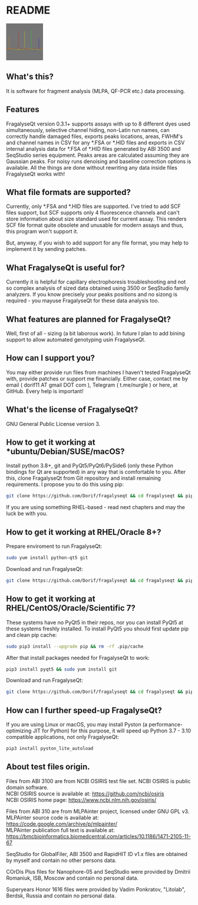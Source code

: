 # README

<img src="FragalyseQt.png" width="100" height="100">

## What's this?

It is software for fragment analysis (MLPA, QF-PCR etc.) data processing.

## Features

FragalyseQt version 0.3.1+ supports assays with up to 8 different dyes used simultaneously,
selective channel hiding, non-Latin run names, can correctly handle damaged files, exports
peaks locations, areas, FWHM's and channel names in CSV for any *.FSA or *.HID files and
exports in CSV internal analysis data for *.FSA of *.HID files generated by ABI 3500 and 
SeqStudio series equipment. Peaks areas are calculated assuming they are Gaussian peaks. For 
noisy runs denoising and baseline correction options is available. All the things are done 
without rewriting any data inside files FragalyseQt works with!

## What file formats are supported?

Currently, only *.FSA and *.HID files are supported. I've tried to add SCF files support, but
SCF supports only 4 fluorescence channels and can't store information about size standard used
for current assay. This renders SCF file format quite obsolete and unusable for modern
assays and thus, this program won't support it.

But, anyway, if you wish to add support for any file format, you may help to implement it
by sending patches.

## What FragalyseQt is useful for?

Currently it is helpful for capillary electrophoresis troubleshooting and not so complex analysis
of sized data obtained using 3500 or SeqStudio family analyzers. If you know precisely your peaks
positions and no sizong is required - you mayuse FragalyseQt for these data analysis too.

## What features are planned for FragalyseQt?

Well, first of all - sizing (a bit laborous work). In future I plan to add bining support to allow
automated genotyping usin FragalyseQt.

## How can I support you?

You may either provide run files from machines I haven't tested FragalyseQt with, provide patches
or support me financially. Either case, contact me by email ( dorif11 AT gmail DOT com ), Telegram
( t.me/nurgle ) or here, at GitHub. Every help is important!

## What's the license of FragalyseQt?

GNU General Public License version 3.

## How to get it working at *ubuntu/Debian/SUSE/macOS?

Install python 3.8+, git and PyQt5/PyQt6/PySide6 (only these Python bindings for Qt are supported)
in any way that is comfortable to you. After this, clone FragalyseQt from Git repository and install
remaining requirements. I propose you to do this using pip:

```bash
git clone https://github.com/Dorif/fragalyseqt && cd fragalyseqt && pip install -r requirements.txt && python3 main.py
```

If you are using something RHEL-based - read next chapters and may the luck be with you.

## How to get it working at RHEL/Oracle 8+?

Prepare enviroment to run FragalyseQt:

```bash
sudo yum install python-qt5 git
```

Download and run FragalyseQt:

```bash
git clone https://github.com/Dorif/fragalyseqt && cd fragalyseqt && pip install -r requirements.txt && python3 main.py
```

## How to get it working at RHEL/CentOS/Oracle/Scientific 7?

These systems have no PyQt5 in their repos, nor you can install PyQt5 at these systems freshly
installed. To install PyQt5 you should first update pip and clean pip cache:

```bash
sudo pip3 install --upgrade pip && rm -rf .pip/cache
```

After that install packages needed for FragalyseQt to work:

```bash
pip3 install pyqt5 && sudo yum install git
```

Download and run FragalyseQt:

```bash
git clone https://github.com/Dorif/fragalyseqt && cd fragalyseqt && pip install -r requirements.txt && python3 main.py
```

## How can I further speed-up FragalyseQt?

If you are using Linux or macOS, you may install Pyston (a performance-optimizing JIT for Python)
for this purpose, it will speed up Python 3.7 - 3.10 compatible applications, not only FragalyseQt:

```bash
pip3 install pyston_lite_autoload
```

## About test files origin.

Files from ABI 3100 are from NCBI OSIRIS test file set. NCBI OSIRIS is public domain software.  
NCBI OSIRIS source is available at: https://github.com/ncbi/osiris  
NCBI OSIRIS home page: https://www.ncbi.nlm.nih.gov/osiris/

Files from ABI 310 are from MLPAinter project, licensed under GNU GPL v3.  
MLPAinter source code is available at: https://code.google.com/archive/p/mlpainter/  
MLPAinter publication full text is available at: https://bmcbioinformatics.biomedcentral.com/articles/10.1186/1471-2105-11-67

SeqStudio for GlobalFiler, ABI 3500 and RapidHIT ID v1.x files are obtained by myself and contain no other persons data.

COrDis Plus files for Nanophore-05 and SeqStudio were provided by Dmitrii Romaniuk, ISB, Moscow and contain no personal data.

Superyears Honor 1616 files were provided by Vadim Ponkratov, "Litolab", Berdsk, Russia and contain no personal data.
